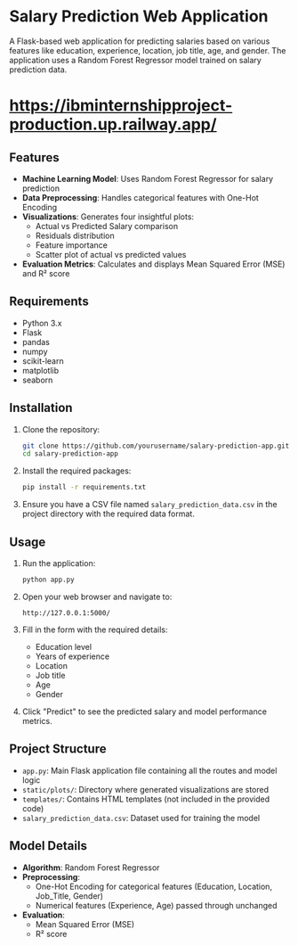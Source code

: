 # Salary Prediction Web Application

A Flask-based web application for predicting salaries based on various features like education, experience, location, job title, age, and gender. The application uses a Random Forest Regressor model trained on salary prediction data.


# https://ibminternshipproject-production.up.railway.app/


## Features

- **Machine Learning Model**: Uses Random Forest Regressor for salary prediction
- **Data Preprocessing**: Handles categorical features with One-Hot Encoding
- **Visualizations**: Generates four insightful plots:
  - Actual vs Predicted Salary comparison
  - Residuals distribution
  - Feature importance
  - Scatter plot of actual vs predicted values
- **Evaluation Metrics**: Calculates and displays Mean Squared Error (MSE) and R² score

## Requirements

- Python 3.x
- Flask
- pandas
- numpy
- scikit-learn
- matplotlib
- seaborn

## Installation

1. Clone the repository:
   ```bash
   git clone https://github.com/yourusername/salary-prediction-app.git
   cd salary-prediction-app
   ```

2. Install the required packages:
   ```bash
   pip install -r requirements.txt
   ```

3. Ensure you have a CSV file named `salary_prediction_data.csv` in the project directory with the required data format.

## Usage

1. Run the application:
   ```bash
   python app.py
   ```

2. Open your web browser and navigate to:
   ```
   http://127.0.0.1:5000/
   ```

3. Fill in the form with the required details:
   - Education level
   - Years of experience
   - Location
   - Job title
   - Age
   - Gender

4. Click "Predict" to see the predicted salary and model performance metrics.

## Project Structure

- `app.py`: Main Flask application file containing all the routes and model logic
- `static/plots/`: Directory where generated visualizations are stored
- `templates/`: Contains HTML templates (not included in the provided code)
- `salary_prediction_data.csv`: Dataset used for training the model

## Model Details

- **Algorithm**: Random Forest Regressor
- **Preprocessing**:
  - One-Hot Encoding for categorical features (Education, Location, Job_Title, Gender)
  - Numerical features (Experience, Age) passed through unchanged
- **Evaluation**:
  - Mean Squared Error (MSE)
  - R² score
